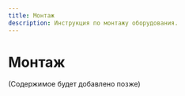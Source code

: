 ```yaml
---
title: Монтаж
description: Инструкция по монтажу оборудования.
---
```


# Монтаж

(Содержимое будет добавлено позже)
